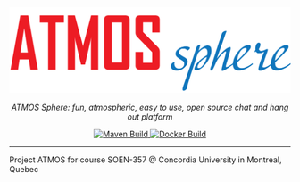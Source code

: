 <!-- Header and logo -->
<p align="center">
  <a href="https://atmos-sphere.app/">
    <img src="./assets/2000w/atmos-full-name2000px.png"
         alt="ATMOS Sphere"
         width="600" />
  </a>
</p>

<!-- Tagline: a little explanation about the Godzilla app -->
<p align="center">
    <!-- <em>Godzilla ERP, high performance, easy to learn, open source Enterprise Resource Management system</em> -->
    <em>ATMOS Sphere: fun, atmospheric, easy to use, open source chat and hang out platform</em>
</p>

<!-- CI/CD builds -->
<p align="center">
  <a href="https://github.com/atmos-sphere/atmos" target="_blank">
  <!-- <a href="https://github.com/serum-390/soen390-team16-godzilla/actions?query=workflow%3A%22Maven+build%22" target="_blank"> -->
    <img src="https://github.com/serum-390/soen390-team16-godzilla/workflows/Maven%20build/badge.svg" alt="Maven Build">
  </a>
  <a href="https://github.com/atmos-sphere/atmos" target="_blank">
  <!-- <a href="https://github.com/serum-390/soen390-team16-godzilla/actions?query=workflow%3ADocker" target="_blank"> -->
    <img src="https://github.com/serum-390/soen390-team16-godzilla/workflows/Docker/badge.svg" alt="Docker Build">
  </a>
</p>

---

Project ATMOS for course SOEN-357 @ Concordia University in Montreal, Quebec

